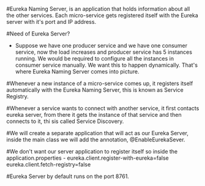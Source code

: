#Eureka Naming Server, is an application that holds information about all the other services. Each
	micro-service gets registered itself with the Eureka server with it's port and IP address. 
	
#Need of Eureka Server?
 - Suppose we have one producer service and we have one consumer service, now the load increases and 
   producer service has 5 instances running. We would be required to configure all the instances in consumer
   service manually. We want this to happen dynamically. That's where Eureka Naming Server comes into picture.
   
#Whenever a new instance of a micro-service comes up, it registers itself automatically with the 
   Eureka Naming Server, this is known as Service Registry.
   
#Whenever a service wants to connect with another service, it first contacts eureka server,
   from there it gets the instance of that service and then connects to it, thi sis called
   Service Discovery.
   
#We will create a separate application that will act as our Eureka Server, inside the main class
   we will add the annotation, @EnableEurekaSever. 
   
#We don't want our server application to register itself so inside the application.properties - 
   eureka.client.register-with-eureka=false
   eureka.client.fetch-registry=false   
   
#Eureka Server by default runs on the port 8761.   
	